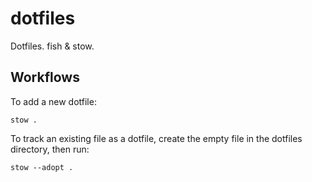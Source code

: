 # dotfiles

Dotfiles. fish & stow.

## Workflows

To add a new dotfile:

```console
stow .
```

To track an existing file as a dotfile, create the empty file in the dotfiles directory, then run:

```console
stow --adopt .
```